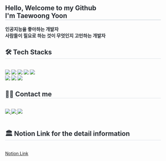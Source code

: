 <div style="text-align: left;"> 
    <h2 style="border-bottom: 1px solid #d8dee4; color: #282d33;"> Hello, Welcome to my Github 
    <div style="border-bottom: 1px solid #d8dee4; color: #282d33;"> I'm Taewoong Yoon </h2> </div>
    <div style="font-weight: 700; font-size: 15px; text-align: left; color: #282d33;"> 인공지능을 좋아하는 개발자</li> </div>
    <div style="font-weight: 700; font-size: 15px; text-align: left; color: #282d33;"> 사람들이 필요로 하는 것이 무엇인지 고민하는 개발자</li> </div>
</div>
<div style="text-align: left;">
    <h2 style="border-bottom: 1px solid #d8dee4; color: #282d33;"> 🛠️ Tech Stacks </h2> <br> 
    <div style="margin: ; text-align: left;" "text-align: left;"> 
        <img src="https://img.shields.io/badge/Python-3776AB?style=flat&logo=Python&logoColor=white">
        <img src="https://img.shields.io/badge/Javascript-F7DF1E?style=flat&logo=Javascript&logoColor=white">
        <img src="https://img.shields.io/badge/Tensorflow-FF6F00?style=flat&logo=Tensorflow&logoColor=white">
        <img src="https://img.shields.io/badge/Keras-D00000?style=flat&logo=Keras&logoColor=white">
        <img src="https://img.shields.io/badge/MySQL-4479A1?style=flat&logo=MySQL&logoColor=white">
        <br/>
        <img src="https://img.shields.io/badge/Matlab-0076a8?style=flat&logo=Matlab&logoColor=white">
        <img src="https://img.shields.io/badge/Github-181717?style=flat&logo=Github&logoColor=white">
        <img src="https://img.shields.io/badge/Notion-000000?style=flat&logo=Notion&logoColor=white">
    </div>
</div>
<div style="text-align: left;">
    <h2 style="border-bottom: 1px solid #d8dee4; color: #282d33;"> 🧑‍💻 Contact me </h2> <br> 
    <div style="text-align: left;"> 
        <a href=mailto:taeung816@gmail.com> 
            <img src="https://img.shields.io/badge/Gmail-EA4335?style=flat&logo=Gmail&logoColor=white&link=mailto:taeung816@gmail.com"> 
        </a>
        <a href=https://yoonteacher.tistory.com/> 
            <img src="https://img.shields.io/badge/Tistory-000000?style=flat&logo=Tistory&logoColor=white&link=https://yoonteacher.tistory.com/"> 
        </a>
        <a href=https://www.instagram.com/woong._.dl?igsh=bHd3eHpyc3J4em4w&utm_source=qr> 
            <img src="https://img.shields.io/badge/Instagram-E4405F?style=flat&logo=Instagram&logoColor=white&link=https://www.instagram.com/woong._.dl?igsh=bHd3eHpyc3J4em4w&utm_source=qr"> 
        </a>
    </div>  
    <br> 
    <div style="text-align: left;">  
        <h2 style="border-bottom: 1px solid #d8dee4; color: #282d33;"> 🏛️ Notion Link for the detail information </h2> 
        <br>
        <a href="https://www.notion.so/2695c4784dab40f7b21301e304dbba97?pvs=4"> Notion Link </a>
    </div> 
</div>
